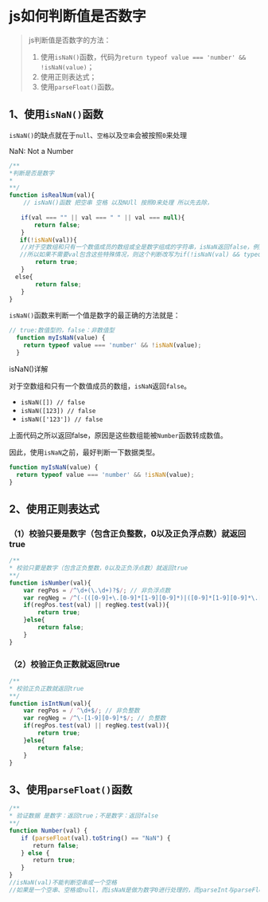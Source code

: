 # js如何判断值是否数字

> js判断值是否数字的方法：
> 1. 使用`isNaN()`函数，代码为`return typeof value === 'number' && !isNaN(value)`；
> 2. 使用正则表达式；
> 3. 使用`parseFloat()`函数。

## 1、使用`isNaN()`函数

`isNaN()`的缺点就在于`null`、`空格`以及`空串`会被按照`0`来处理

NaN: Not a Number

```js
/**
*判断是否是数字
*
**/
function isRealNum(val){
    // isNaN()函数 把空串 空格 以及NUll 按照0来处理 所以先去除，
    
　　if(val === "" || val === " " || val === null){
       return false;
　　}
   if(!isNaN(val)){
　　//对于空数组和只有一个数值成员的数组或全是数字组成的字符串，isNaN返回false，例如：'123'、[]、[2]、['123'],isNaN返回false,
   //所以如果不需要val包含这些特殊情况，则这个判断改写为if(!isNaN(val) && typeof val === 'number' )
　　    return true;
　　}
　else{
　　    return false; 
　　}
}
```

`isNaN()`函数来判断一个值是数字的最正确的方法就是：

```js
// true:数值型的，false：非数值型
  function myIsNaN(value) {
    return typeof value === 'number' && !isNaN(value);
  }
```

isNaN()详解

对于空数组和只有一个数值成员的数组，`isNaN`返回`false`。

- `isNaN([]) // false`
- `isNaN([123]) // false`
- `isNaN(['123']) // false`

上面代码之所以返回false，原因是这些数组能被`Number`函数转成数值。

因此，使用`isNaN`之前，最好判断一下数据类型。

```js
function myIsNaN(value) {
  return typeof value === 'number' && !isNaN(value);
}
```

## 2、使用正则表达式

### （1）校验只要是数字（包含正负整数，0以及正负浮点数）就返回true

```js
/**
* 校验只要是数字（包含正负整数，0以及正负浮点数）就返回true
**/
function isNumber(val){
    var regPos = /^\d+(\.\d+)?$/; // 非负浮点数
    var regNeg = /^(-(([0-9]+\.[0-9]*[1-9][0-9]*)|([0-9]*[1-9][0-9]*\.[0-9]+)|([0-9]*[1-9][0-9]*)))$/; // 负浮点数
    if(regPos.test(val) || regNeg.test(val)){
        return true;
    }else{
        return false;
    }
}
```

### （2）校验正负正数就返回true

```js
/**
* 校验正负正数就返回true
**/
function isIntNum(val){
    var regPos = / ^\d+$/; // 非负整数 
    var regNeg = /^\-[1-9][0-9]*$/; // 负整数
    if(regPos.test(val) || regNeg.test(val)){
        return true;
    }else{
        return false;
    } 
}
```

## 3、使用`parseFloat()`函数

```js
/**
* 验证数据 是数字：返回true；不是数字：返回false
**/
function Number(val) {
　　if (parseFloat(val).toString() == "NaN") {
　　　　return false;
　　} else {
　　　　return true;
　　}
}
//isNaN(val)不能判断空串或一个空格
//如果是一个空串、空格或null，而isNaN是做为数字0进行处理的，而parseInt与parseFloat是返回一个错误消息，这个isNaN检查不严密而导致的。
```

